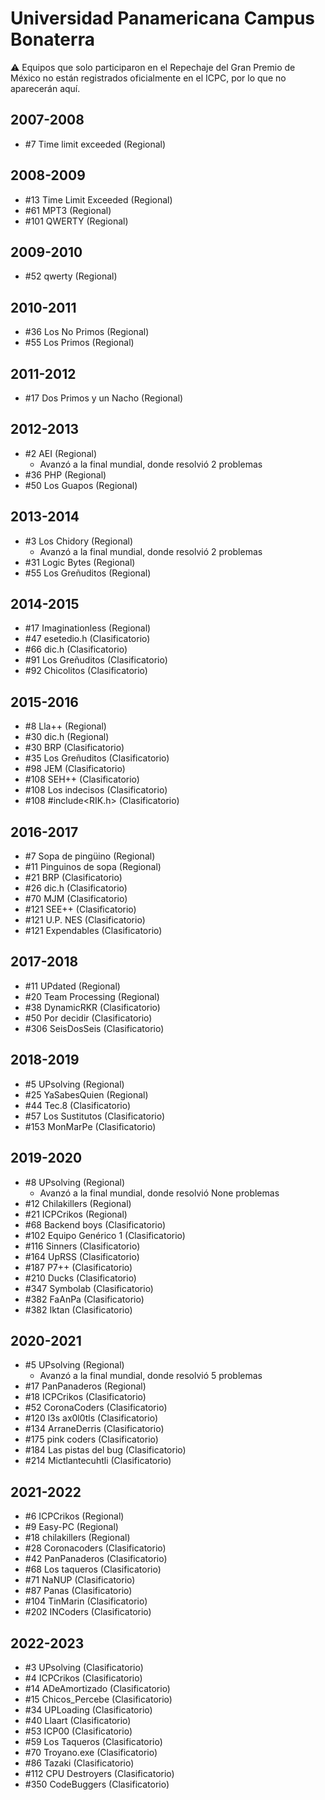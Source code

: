 # Universidad Panamericana Campus Bonaterra

:warning: Equipos que solo participaron en el Repechaje del Gran Premio de México no están registrados oficialmente en el ICPC, por lo que no aparecerán aquí.

## 2007-2008

- #7 Time limit exceeded (Regional)

## 2008-2009

- #13 Time Limit Exceeded (Regional)
- #61 MPT3 (Regional)
- #101 QWERTY (Regional)

## 2009-2010

- #52 qwerty (Regional)

## 2010-2011

- #36 Los No Primos (Regional)
- #55 Los Primos (Regional)

## 2011-2012

- #17 Dos Primos y un Nacho (Regional)

## 2012-2013

- #2 AEI (Regional)
  - Avanzó a la final mundial, donde resolvió 2 problemas
- #36 PHP (Regional)
- #50 Los Guapos (Regional)

## 2013-2014

- #3 Los Chidory (Regional)
  - Avanzó a la final mundial, donde resolvió 2 problemas
- #31 Logic Bytes (Regional)
- #55 Los Greñuditos (Regional)

## 2014-2015

- #17 Imaginationless (Regional)
- #47 esetedio.h (Clasificatorio)
- #66 dic.h (Clasificatorio)
- #91 Los Greñuditos (Clasificatorio)
- #92 Chicolitos (Clasificatorio)

## 2015-2016

- #8 Lla++ (Regional)
- #30 dic.h (Regional)
- #30 BRP (Clasificatorio)
- #35 Los Greñuditos (Clasificatorio)
- #98 JEM (Clasificatorio)
- #108 SEH++ (Clasificatorio)
- #108 Los indecisos (Clasificatorio)
- #108 #include<RIK.h> (Clasificatorio)

## 2016-2017

- #7 Sopa de pingüino (Regional)
- #11 Pinguinos de sopa (Regional)
- #21 BRP (Clasificatorio)
- #26 dic.h (Clasificatorio)
- #70 MJM (Clasificatorio)
- #121 SEE++ (Clasificatorio)
- #121 U.P. NES (Clasificatorio)
- #121 Expendables (Clasificatorio)

## 2017-2018

- #11 UPdated (Regional)
- #20 Team Processing (Regional)
- #38 DynamicRKR (Clasificatorio)
- #50 Por decidir (Clasificatorio)
- #306 SeisDosSeis (Clasificatorio)

## 2018-2019

- #5 UPsolving (Regional)
- #25 YaSabesQuien (Regional)
- #44 Tec.8 (Clasificatorio)
- #57 Los Sustitutos (Clasificatorio)
- #153 MonMarPe (Clasificatorio)

## 2019-2020

- #8 UPsolving (Regional)
  - Avanzó a la final mundial, donde resolvió None problemas
- #12 Chilakillers (Regional)
- #21 ICPCrikos (Regional)
- #68 Backend boys (Clasificatorio)
- #102 Equipo Genérico 1 (Clasificatorio)
- #116 Sinners (Clasificatorio)
- #164 UpRSS (Clasificatorio)
- #187 P7++ (Clasificatorio)
- #210 Ducks (Clasificatorio)
- #347 Symbolab (Clasificatorio)
- #382 FaAnPa (Clasificatorio)
- #382 Iktan (Clasificatorio)

## 2020-2021

- #5 UPsolving (Regional)
  - Avanzó a la final mundial, donde resolvió 5 problemas
- #17 PanPanaderos (Regional)
- #18 ICPCrikos (Clasificatorio)
- #52 CoronaCoders (Clasificatorio)
- #120 l3s ax0l0tls (Clasificatorio)
- #134 ArraneDerris (Clasificatorio)
- #175 pink coders (Clasificatorio)
- #184 Las pistas del bug (Clasificatorio)
- #214 Mictlantecuhtli (Clasificatorio)

## 2021-2022

- #6 ICPCrikos (Regional)
- #9 Easy-PC (Regional)
- #18 chilakillers (Regional)
- #28 Coronacoders (Clasificatorio)
- #42 PanPanaderos (Clasificatorio)
- #68 Los taqueros (Clasificatorio)
- #71 NaNUP (Clasificatorio)
- #87 Panas (Clasificatorio)
- #104 TinMarin (Clasificatorio)
- #202 INCoders (Clasificatorio)

## 2022-2023

- #3 UPsolving (Clasificatorio)
- #4 ICPCrikos (Clasificatorio)
- #14 ADeAmortizado (Clasificatorio)
- #15 Chicos_Percebe (Clasificatorio)
- #34 UPLoading (Clasificatorio)
- #40 Llaart (Clasificatorio)
- #53 ICP00 (Clasificatorio)
- #59 Los Taqueros (Clasificatorio)
- #70 Troyano.exe (Clasificatorio)
- #86 Tazaki (Clasificatorio)
- #112 CPU Destroyers (Clasificatorio)
- #350 CodeBuggers (Clasificatorio)



